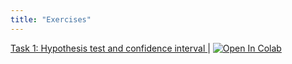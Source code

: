 ```yaml
---
title: "Exercises"
---
```


[Task 1: Hypothesis test and confidence interval ](task_1.ipynb) | <a href="https://colab.research.google.com/github/hizocar/usm-course/blob/main/docs/exercises/task_1.ipynb" target="_parent"><img src="https://colab.research.google.com/assets/colab-badge.svg" alt="Open In Colab"/></a>